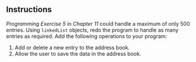 ## Instructions ##

*Programming Exercise 5* in *Chapter 11* could handle a maximum of only 500 entries. Using `linkedList` objects, redo the program to handle as many entries as required. Add the following operations to your program:

1. Add or delete a new entry to the address book.
2. Allow the user to save the data in the address book.